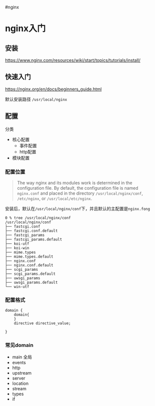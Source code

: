 #nginx

# nginx入门

## 安装
https://www.nginx.com/resources/wiki/start/topics/tutorials/install/

## 快速入门
https://nginx.org/en/docs/beginners_guide.html

默认安装路径 `/usr/local/nginx`

## 配置
分类
- 核心配置
	- 事件配置
	- http配置
- 模块配置

### 配置位置
> The way nginx and its modules work is determined in the configuration file. By default, the configuration file is named `nginx.conf` and placed in the directory `/usr/local/nginx/conf`, `/etc/nginx`, or `/usr/local/etc/nginx`.


安装后，默认在`/usr/local/nginx/conf`下，并且默认的主配置是`nginx.fong`

```shell
0 % tree /usr/local/nginx/conf
/usr/local/nginx/conf
├── fastcgi.conf
├── fastcgi.conf.default
├── fastcgi_params
├── fastcgi_params.default
├── koi-utf
├── koi-win
├── mime.types
├── mime.types.default
├── nginx.conf
├── nginx.conf.default
├── scgi_params
├── scgi_params.default
├── uwsgi_params
├── uwsgi_params.default
└── win-utf
```

### 配置格式
```
domain {
	domain{
	}
	directive directive_value;
	
}
```

### 常见domain
- main 全局
- events 
- http
- upstream
- server
- location
- stream
- types
- if